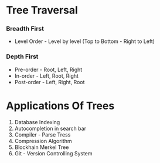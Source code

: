 # Tree Traversal

### Breadth First
* Level Order - Level by level (Top to Bottom - Right to Left)
### Depth First
* Pre-order - Root, Left, Right
* In-order - Left, Root, Right
* Post-order - Left, Right, Root

# Applications Of Trees
1. Database Indexing
2. Autocompletion in search bar
3. Compiler - Parse Tress
4. Compression Algorithm
5. Blockhain Merkel Tree
6. Git - Version Controlling System 
